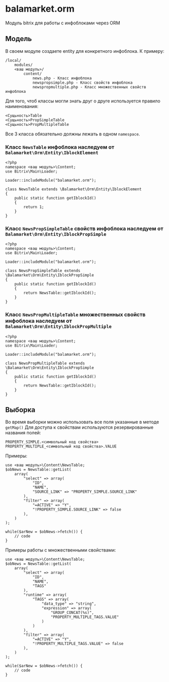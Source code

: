 # balamarket.orm
Модуль bitrix для работы с инфоблоками через ORM
## Модель
В своем модуле создаете entity для конкретного инфоблока.
К примеру:

    /local/
        modules/
        <ваш модуль>/
            content/
                news.php - Класс инфоблока
                newspropsimple.php - Класс свойств инфоблока
                newspropmultiple.php - Класс множественных свойств инфоблока

Для того, чтоб классы могли знать друг о друге используется правило наименования:
    
    <Сущьность>Table
    <Сущьность>PropSimpleTable
    <Сущьность>PropMultipleTable

Все 3 класса обязательно должны лежать в одном `namespace`.

### Класс `NewsTable` инфоблока наследуем от `Balamarket\Orm\Entity\IblockElement`

    <?php
    namespace <ваш модуль>\Content;
    use Bitrix\Main\Loader;
    
    Loader::includeModule("balamarket.orm");

    class NewsTable extends \Balamarket\Orm\Entity\IblockElement
    {
        public static function getIblockId()
        {
            return 1;
        }
    }


### Класс `NewsPropSimpleTable` свойств инфоблока наследуем от `Balamarket\Orm\Entity\IblockPropSimple`

    <?php
    namespace <ваш модуль>\Content;
    use Bitrix\Main\Loader;
    
    Loader::includeModule("balamarket.orm");

    class NewsPropSimpleTable extends \Balamarket\Orm\Entity\IblockPropSimple
    {
        public static function getIblockId()
        {
            return NewsTable::getIblockId();
        }
    }

### Класс `NewsPropMultipleTable` множественных свойств инфоблока наследуем от `Balamarket\Orm\Entity\IblockPropMultiple`

    <?php
    namespace <ваш модуль>\Content;
    use Bitrix\Main\Loader;
    
    Loader::includeModule("balamarket.orm");

    class NewsPropMultipleTable extends \Balamarket\Orm\Entity\IblockPropSimple
    {
        public static function getIblockId()
        {
            return NewsTable::getIblockId();
        }
    }
    
## Выборка
Во время выборки можно использовать все поля указанные в методе `getMap()`
Для доступа к свойствам используются резервированные названия полей:

    PROPERTY_SIMPLE.<символьный код свойства>
    PROPERTY_MULTIPLE_<символьный код свойства>.VALUE

Примеры:

    use <ваш модуль>\Content\NewsTable;
    $obNews = NewsTable::getList(
        array(
            "select" => array(
                "ID",
                "NAME",
                "SOURCE_LINK" => "PROPERTY_SIMPLE.SOURCE_LINK"
            ),
            "filter" => array(
                "=ACTIVE" => "Y",
                "!PROPERTY_SIMPLE.SOURCE_LINK" => false
            ),
        )
    );
    
    while($arNew = $obNews->fetch()) {
        // code
    }
    
    
Примеры работы с множественными свойствами:

    use <ваш модуль>\Content\NewsTable;
    $obNews = NewsTable::getList(
        array(
            "select" => array(
                "ID",
                "NAME",
                "TAGS"
            ),
            "runtime" => array(
                "TAGS" => array(
                    "data_type" => "string",
                    "expression" => array(
                        "GROUP_CONCAT(%s)",
                        "PROPERTY_MULTIPLE_TAGS.VALUE"
                    )
                )
            ),
            "filter" => array(
                "=ACTIVE" => "Y",
                "!PROPERTY_MULTIPLE_TAGS.VALUE" => false
            ),
        )
    );
    
    while($arNew = $obNews->fetch()) {
        // code
    }